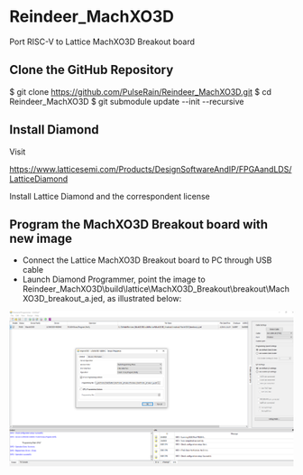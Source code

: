 # Reindeer_MachXO3D
Port RISC-V to Lattice MachXO3D Breakout board

## Clone the GitHub Repository

$ git clone https://github.com/PulseRain/Reindeer_MachXO3D.git
$ cd Reindeer_MachXO3D
$ git submodule update --init --recursive

## Install Diamond 

Visit 

https://www.latticesemi.com/Products/DesignSoftwareAndIP/FPGAandLDS/LatticeDiamond

Install Lattice Diamond and the correspondent license


## Program the MachXO3D Breakout board with new image
* Connect the Lattice MachXO3D Breakout board to PC through USB cable
* Launch Diamond Programmer, point the image to Reindeer_MachXO3D\build\lattice\MachXO3D_Breakout\breakout\MachXO3D_breakout_a.jed, as illustrated below:

![Programmer](https://github.com/PulseRain/Reindeer_MachXO3D/raw/master/doc/programmer.png "Programmer")




